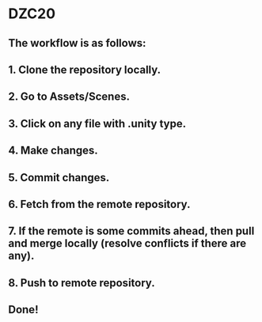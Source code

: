 # DZC20
## The workflow is as follows:
## 1. Clone the repository locally.
## 2. Go to Assets/Scenes.
## 3. Click on any file with .unity type.
## 4. Make changes.
## 5. Commit changes.
## 6. Fetch from the remote repository.
## 7. If the remote is some commits ahead, then pull and merge locally (resolve conflicts if there are any).
## 8. Push to remote repository.
## Done! 

